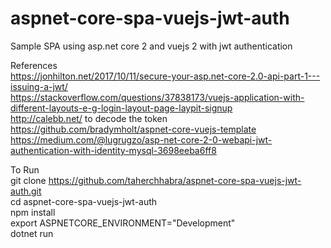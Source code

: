 # aspnet-core-spa-vuejs-jwt-auth

Sample SPA using asp.net core 2 and vuejs 2 with jwt authentication

References  
https://jonhilton.net/2017/10/11/secure-your-asp.net-core-2.0-api-part-1---issuing-a-jwt/   
https://stackoverflow.com/questions/37838173/vuejs-application-with-different-layouts-e-g-login-layout-page-laypit-signup  
http://calebb.net/  to decode the token  
https://github.com/bradymholt/aspnet-core-vuejs-template  
https://medium.com/@lugrugzo/asp-net-core-2-0-webapi-jwt-authentication-with-identity-mysql-3698eeba6ff8

To Run  
git clone https://github.com/taherchhabra/aspnet-core-spa-vuejs-jwt-auth.git  
cd aspnet-core-spa-vuejs-jwt-auth  
npm install  
export ASPNETCORE_ENVIRONMENT="Development"  
dotnet run  
